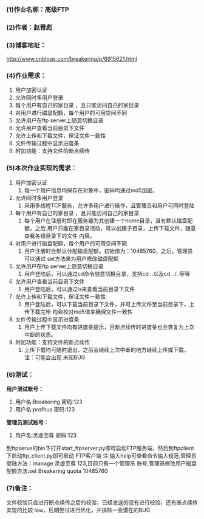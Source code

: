 ### (1)作业名称：高级FTP

### (2)作者：赵晋彪

### (3)博客地址：
   <http://www.cnblogs.com/breakering/p/6915621.html>

### (4)作业需求：

1. 用户加密认证
2. 允许同时多用户登录
3. 每个用户有自己的家目录 ，且只能访问自己的家目录
4. 对用户进行磁盘配额，每个用户的可用空间不同
5. 允许用户在ftp server上随意切换目录
6. 允许用户查看当前目录下文件
7. 允许上传和下载文件，保证文件一致性
8. 文件传输过程中显示进度条
9. 附加功能：支持文件的断点续传

### (5)本次作业实现的需求：
1. 用户加密认证
    1. 每一个用户信息均保存在对象中，密码均通过md5加密。
2. 允许同时多用户登录
    1. 采用多线程TCP服务，允许多用户进行操作，且管理员和用户可同时登陆
3. 每个用户有自己的家目录 ，且只能访问自己的家目录
    1. 每个用户在注册时即在服务器为其创建一个home目录，且有默认磁盘配额，之后
    用户只能在家目录活动，可以创建子目录，上传下载文件，随意查看各级目录下的文件
    内容。
4. 对用户进行磁盘配额，每个用户的可用空间不同
    1. 用户注册时会默认分配磁盘配额，初始值为：10485760，之后，管理员可以通过
    set方法来为用户修改磁盘配额
5. 允许用户在ftp server上随意切换目录
    1. 用户登陆后，可以通过cd命令随意切换目录，支持cd ..以及cd ../..等等
6. 允许用户查看当前目录下文件
    1. 用户登陆后，可以通过ls来查看当前目录下文件
7. 允许上传和下载文件，保证文件一致性
    1. 用户登陆后，可以下载当前目录下文件，并可上传文件至当前目录下，上传下载完毕
    均会校对md5值来确保文件一致性
8. 文件传输过程中显示进度条
    1. 用户上传下载文件均有进度条提示，且断点续传时进度条也会恢复为上次中断的状态。
9. 附加功能：支持文件的断点续传
    1. 上传下载均可随时退出，之后会继续上次中断的地方继续上传或下载，注：可能会出现
    未知BUG

### (6)测试：
**用户测试账号：**
1. 用户名:Breakering 密码:123
1. 用户名:profhua 密码:123

**管理员测试账号：**
1. 用户名:灵虚至尊 密码:123

到ftpserve的bin下打开start_ftpserver.py即可启动FTP服务端，然后到ftpclient下启动ftp_client.py即可启动
FTP客户端
注:输入help可查看命令输入规范,管理员登陆方法：manage 灵虚至尊 123,目前只有一个管理员
账号,管理员修改用户磁盘配额方法:set Breakering quota 10485760


### (7)备注：
文件校验只会进行断点续传之后的校验，已经发送的没有进行校验，还有断点续传实现的比较
low，后期尝试进行优化，并排除一些潜在的BUG